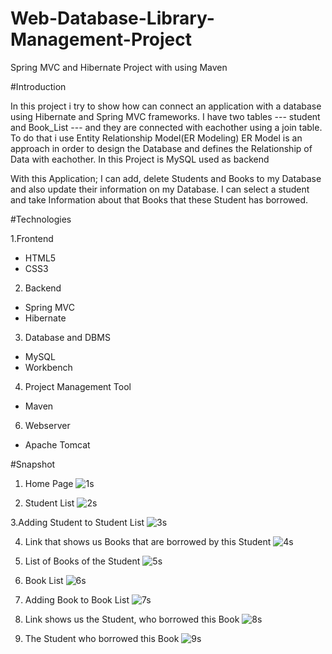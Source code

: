 # Web-Database-Library-Management-Project
Spring MVC and Hibernate Project with using Maven

#Introduction

In this project i try to show how can connect an application with a database using Hibernate and Spring MVC frameworks. I have two tables --- student and Book_List --- and they are connected with eachother using a join table. To do that i use Entity Relationship Model(ER Modeling) ER Model is an approach in order to design the Database and defines the Relationship of Data with eachother. In this Project is MySQL used as backend

With this Application; I can add, delete Students and Books to my Database and also update their information on my Database. I can select a student and take Information about that Books that these Student has borrowed.

#Technologies

1.Frontend
  * HTML5
  * CSS3

2. Backend
  * Spring MVC
  * Hibernate

3. Database and DBMS
  * MySQL
  * Workbench
  
4. Project Management Tool
  * Maven
  
6. Webserver
 * Apache Tomcat


#Snapshot
1. Home Page
![1s](https://user-images.githubusercontent.com/73072352/125140120-1d2bc200-e112-11eb-92bf-7fd440be2d8c.png)

2. Student List
![2s](https://user-images.githubusercontent.com/73072352/125140125-1f8e1c00-e112-11eb-9988-30b6fed3d54e.png)

3.Adding Student to Student List
![3s](https://user-images.githubusercontent.com/73072352/125140134-22890c80-e112-11eb-96b4-16f4ee88fa0e.png)

4. Link that shows us Books that are borrowed by this Student
![4s](https://user-images.githubusercontent.com/73072352/125140139-261c9380-e112-11eb-8815-621c8ba56099.png)

5. List of Books of the Student
![5s](https://user-images.githubusercontent.com/73072352/125140146-27e65700-e112-11eb-9c97-42fb3b8ec67c.png)

6. Book List
![6s](https://user-images.githubusercontent.com/73072352/125140162-303e9200-e112-11eb-876c-8bd08b6e2149.png)

7. Adding Book to Book List
![7s](https://user-images.githubusercontent.com/73072352/125140168-32085580-e112-11eb-89f1-8c2a7c2b1272.png)

8. Link shows us the Student, who borrowed this Book
![8s](https://user-images.githubusercontent.com/73072352/125140173-346aaf80-e112-11eb-84c3-f96a9f1bbe3f.png)

9. The Student who borrowed this Book
![9s](https://user-images.githubusercontent.com/73072352/125140179-36347300-e112-11eb-96b4-664f82253489.png)


